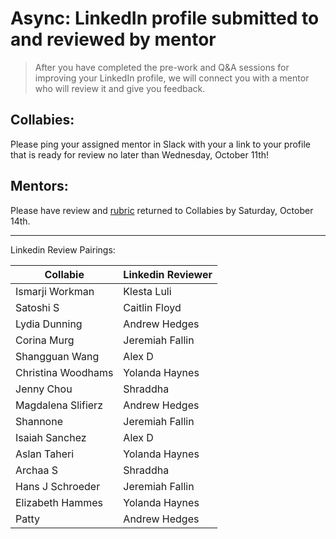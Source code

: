 # Async: LinkedIn profile submitted to and reviewed by mentor

> After you have completed the pre-work and Q&A sessions for improving your LinkedIn profile, we will connect you with a mentor who will review it and give you feedback. 

## Collabies:

Please ping your assigned mentor in Slack with your a link to your profile that is ready for review no later than Wednesday, October 11th!

## Mentors:

Please have review and [rubric](https://docs.google.com/spreadsheets/d/1e0n1k6izyZM0mkmkL9zezr7FW2-qRLu-bmFnYBLVkLs/copy) returned to Collabies by Saturday, October 14th.

---

Linkedin Review Pairings:

| Collabie | Linkedin Reviewer |
| ---- | ---- |
Ismarji Workman |	Klesta Luli
Satoshi S | Caitlin Floyd
Lydia Dunning | Andrew Hedges
Corina Murg | Jeremiah Fallin
Shangguan Wang | Alex D
Christina Woodhams | Yolanda Haynes
Jenny Chou | Shraddha
Magdalena Slifierz | Andrew Hedges
Shannone | Jeremiah Fallin
Isaiah Sanchez | Alex D
Aslan Taheri | Yolanda Haynes
Archaa S | Shraddha
Hans J Schroeder | Jeremiah Fallin
Elizabeth Hammes | 	Yolanda Haynes
Patty | Andrew Hedges
